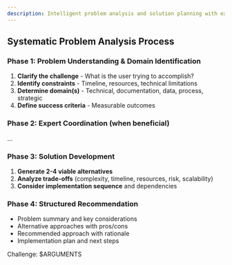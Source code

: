 ```yaml
---
description: Intelligent problem analysis and solution planning with expert coordination
---
```


<!--
This command performs intelligent problem analysis and solution planning.
Analyzes the problem systematically and coordinates with relevant experts when beneficial.
Provides structured solution recommendations with clear next steps.
-->

## Systematic Problem Analysis Process

### Phase 1: Problem Understanding & Domain Identification

1. **Clarify the challenge** - What is the user trying to accomplish?
2. **Identify constraints** - Timeline, resources, technical limitations
3. **Determine domain(s)** - Technical, documentation, data, process, strategic
4. **Define success criteria** - Measurable outcomes

### Phase 2: Expert Coordination (when beneficial)

...

### Phase 3: Solution Development

1. **Generate 2-4 viable alternatives**
2. **Analyze trade-offs** (complexity, timeline, resources, risk, scalability)
3. **Consider implementation sequence** and dependencies

### Phase 4: Structured Recommendation

- Problem summary and key considerations
- Alternative approaches with pros/cons
- Recommended approach with rationale
- Implementation plan and next steps

Challenge: $ARGUMENTS

